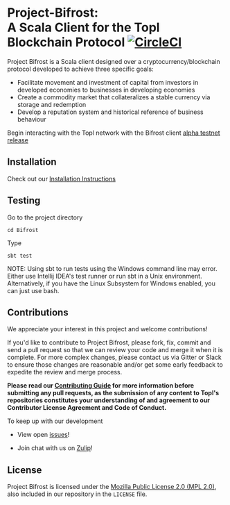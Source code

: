 Project-Bifrost:<br/>A Scala Client for the Topl Blockchain Protocol [![CircleCI](https://circleci.com/gh/Topl/Bifrost/tree/master.svg?style=svg)](https://circleci.com/gh/Topl/Bifrost/tree/master)
====================================================================================================================================================================================

Project Bifrost is a Scala client designed over a cryptocurrency/blockchain protocol developed to achieve three specific goals:
- Facilitate movement and investment of capital from investors in developed economies to businesses in developing economies
- Create a commodity market that collateralizes a stable currency via storage and redemption
- Develop a reputation system and historical reference of business behaviour

Begin interacting with the Topl network with the Bifrost client [alpha testnet release](https://github.com/Topl/Project-Bifrost/releases/tag/v0.1.0-alpha)

<!---
Whitepaper
----------
The latest version of the Topl whitepaper can be found [here](https://topl.co/whitepaper).


Documentation
-------------
[Topl protocol technical specification ("Yellow Paper")](https://github.com/Topl/documentation/blob/master/yellowpaper/Topl%20Yellow%20Paper.pdf) (in development)

[Alpha testnet documentation](https://github.com/Topl/Project-Bifrost/wiki/Alpha-Testnet-Guide)
-->

Installation
-------------------
Check out our [Installation Instructions](https://github.com/Topl/Project-Bifrost/wiki/Installation-Instructions-For-Linux)


Testing
-------
Go to the project directory

`cd Bifrost`

Type

`sbt test`

NOTE: Using sbt to run tests using the Windows command line may error. Either use Intellij IDEA's test runner or run sbt in a Unix environment. Alternatively, if you have the Linux Subsystem for Windows enabled, you can just use bash.


Contributions
-------------

We appreciate your interest in this project and welcome contributions!

If you'd like to contribute to Project Bifrost, please fork, fix, commit and send a pull request so that we can review your code and merge it when it is complete. For more complex changes, please contact us via Gitter or Slack to ensure those changes are reasonable and/or get some early feedback to expedite the review and merge process.

**Please read our [Contributing Guide](https://github.com/Topl/Project-Bifrost/blob/master/CONTRIBUTING.md) for more information before submitting any pull requests, as the submission of any content to Topl's repositories constitutes your understanding of and agreement to our Contributor License Agreement and Code of Conduct.**

To keep up with our development

- View open [issues](https://github.com/Topl/Project-Bifrost/issues)!

- Join chat with us on [Zulip](https://impact.zulipchat.com/join/register/)!


License
-------
Project Bifrost is licensed under the
[Mozilla Public License 2.0 (MPL 2.0)](https://opensource.org/licenses/MPL-2.0), also included
in our repository in the `LICENSE` file.
